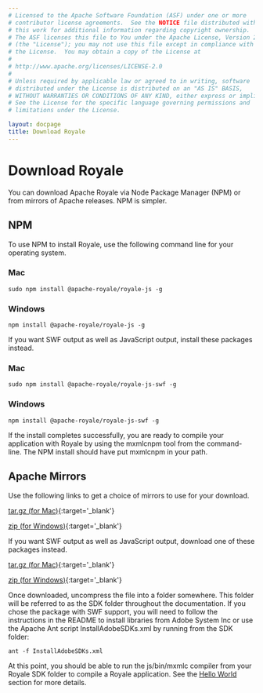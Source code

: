 ```yaml
---
# Licensed to the Apache Software Foundation (ASF) under one or more
# contributor license agreements.  See the NOTICE file distributed with
# this work for additional information regarding copyright ownership.
# The ASF licenses this file to You under the Apache License, Version 2.0
# (the "License"); you may not use this file except in compliance with
# the License.  You may obtain a copy of the License at
# 
# http://www.apache.org/licenses/LICENSE-2.0
# 
# Unless required by applicable law or agreed to in writing, software
# distributed under the License is distributed on an "AS IS" BASIS,
# WITHOUT WARRANTIES OR CONDITIONS OF ANY KIND, either express or implied.
# See the License for the specific language governing permissions and
# limitations under the License.

layout: docpage
title: Download Royale
---
```


# Download Royale

You can download Apache Royale via Node Package Manager (NPM) or from mirrors of Apache releases.  NPM is simpler.

## NPM

To use NPM to install Royale, use the following command line for your operating system.

### Mac

```
sudo npm install @apache-royale/royale-js -g
```
### Windows

```
npm install @apache-royale/royale-js -g
```

If you want SWF output as well as JavaScript output, install these packages instead.

### Mac

```
sudo npm install @apache-royale/royale-js-swf -g
```
### Windows

```
npm install @apache-royale/royale-js-swf -g
```

If the install completes successfully, you are ready to compile your application with Royale by using the mxmlcnpm tool from the command-line.  The NPM install should have put mxmlcnpm in your path.

## Apache Mirrors

Use the following links to get a choice of mirrors to use for your download.

[tar.gz (for Mac)](http://www.apache.org/dyn/closer.lua/royale/0.9.1/binaries/apache-royale-0.9.1-bin-js.tar.gz){:target='_blank'}

[zip (for Windows)](http://www.apache.org/dyn/closer.lua/royale/0.9.1/binaries/apache-royale-0.9.1-bin-js.zip){:target='_blank'}


If you want SWF output as well as JavaScript output, download one of these packages instead.

[tar.gz (for Mac)](http://www.apache.org/dyn/closer.lua/royale/0.9.1/binaries/apache-royale-0.9.1-bin-js-swf.tar.gz){:target='_blank'}

[zip (for Windows)](http://www.apache.org/dyn/closer.lua/royale/0.9.1/binaries/apache-royale-0.9.1-bin-js-swf.zip){:target='_blank'}

Once downloaded, uncompress the file into a folder somewhere.  This folder will be referred to as the SDK folder throughout the documentation.  If you chose the package with SWF support, you will need to follow the instructions in the README to install libraries from Adobe System Inc or use the Apache Ant script InstallAdobeSDKs.xml by running from the SDK folder:

```
ant -f InstallAdobeSDKs.xml
```

At this point, you should be able to run the js/bin/mxmlc compiler from your Royale SDK folder to compile a Royale application.  See the [Hello World](Welcome/Get_Started/Hello-World.html) section for more details.
